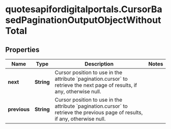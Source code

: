 # quotesapifordigitalportals.CursorBasedPaginationOutputObjectWithoutTotal

## Properties

Name | Type | Description | Notes
------------ | ------------- | ------------- | -------------
**next** | **String** | Cursor position to use in the attribute &#x60;pagination.cursor&#x60; to retrieve the next page of results, if any, otherwise null. | 
**previous** | **String** | Cursor position to use in the attribute &#x60;pagination.cursor&#x60; to retrieve the previous page of results, if any, otherwise null. | 


